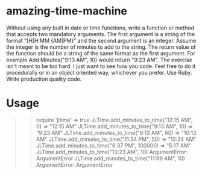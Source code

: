 amazing-time-machine
====================

Without using any built in date or time functions, write a function or method that accepts two mandatory arguments. The first argument is a string of the format "[H]H:MM {AM|PM}" and the second argument is an integer. Assume the integer is the number of minutes to add to the string. The return value of the function should be a string of the same format as the first argument. For example Add Minutes("9:13 AM", 10) would return "9:23 AM". The exercise isn't meant to be too hard. I just want to see how you code. Feel free to do it procedurally or in an object oriented way, whichever you prefer. Use Ruby. Write production quality code.

Usage
=====
  >> require 'jltime'
  => true
  >> JLTime.add_minutes_to_time("12:15 AM", 0)
  => "12:15 AM"
  >> JLTime.add_minutes_to_time("9:13 AM", 10)
  => "9:23 AM"
  >> JLTime.add_minutes_to_time("9:13 AM", 60)
  => "10:13 AM"
  >> JLTime.add_minutes_to_time("11:34 PM", 50)
  => "12:24 AM"
  >> JLTime.add_minutes_to_time("6:37 PM", 100000)
  => "5:17 AM"
  >> JLTime.add_minutes_to_time("13:23 AM", 10)
  ArgumentError: ArgumentError
  >> JLTime.add_minutes_to_time("11:99 AM", 10)
  ArgumentError: ArgumentError
  
